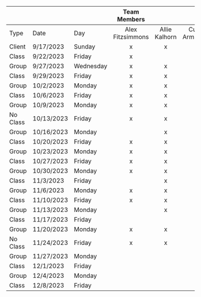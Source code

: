 |          |            |           |   Team Members   |               |                  |                |                   |                  |
| -------- | ---------- | --------- | :--------------: | :-----------: | :--------------: | :------------: | :---------------: | :--------------: |
| Type     | Date       | Day       | Alex Fitzsimmons | Allie Kalhorn | Cullen Armstrong | Daniel Wilkins | Joshua Vattiprolu | Sebastian Smiley |
| Client   | 9/17/2023  | Sunday    |        x         |       x       |        x         |       x        |         x         |        x         |
| Class    | 9/22/2023  | Friday    |        x         |               |                  |       x        |                   |        x         |
| Group    | 9/27/2023  | Wednesday |        x         |       x       |        x         |       x        |         x         |        x         |
| Class    | 9/29/2023  | Friday    |        x         |       x       |        x         |       x        |                   |        x         |
| Group    | 10/2/2023  | Monday    |        x         |       x       |        x         |       x        |         x         |        x         |
| Class    | 10/6/2023  | Friday    |        x         |       x       |        x         |       x        |         x         |        x         |
| Group    | 10/9/2023  | Monday    |        x         |       x       |        x         |       x        |                   |        x         |
| No Class | 10/13/2023 | Friday    |        x         |       x       |        x         |       x        |         x         |        x         |
| Group    | 10/16/2023 | Monday    |                  |       x       |        x         |       x        |         x         |        x         |
| Class    | 10/20/2023 | Friday    |        x         |       x       |        x         |       x        |                   |        x         |
| Group    | 10/23/2023 | Monday    |        x         |       x       |        x         |       x        |                   |        x         |
| Class    | 10/27/2023 | Friday    |        x         |       x       |                  |       x        |         x         |        x         |
| Group    | 10/30/2023 | Monday    |        x         |       x       |        x         |       x        |         x         |        x         |
| Class    | 11/3/2023  | Friday    |                  |       x       |        x         |       x        |         x         |        x         |
| Group    | 11/6/2023  | Monday    |        x         |       x       |        x         |       x        |         x         |        x         |
| Class    | 11/10/2023 | Friday    |        x         |       x       |        x         |       x        |                   |        x         |
| Group    | 11/13/2023 | Monday    |                  |       x       |        x         |       x        |         x         |        x         |
| Class    | 11/17/2023 | Friday    |                  |               |        x         |       x        |                   |        x         |
| Group    | 11/20/2023 | Monday    |        x         |       x       |        x         |       x        |         x         |        x         |
| No Class | 11/24/2023 | Friday    |        x         |       x       |        x         |       x        |         x         |        x         |
| Group    | 11/27/2023 | Monday    |                  |               |                  |                |                   |                  |
| Class    | 12/1/2023  | Friday    |                  |               |                  |                |                   |                  |
| Group    | 12/4/2023  | Monday    |                  |               |                  |                |                   |                  |
| Class    | 12/8/2023  | Friday    |                  |               |                  |                |                   |                  |
